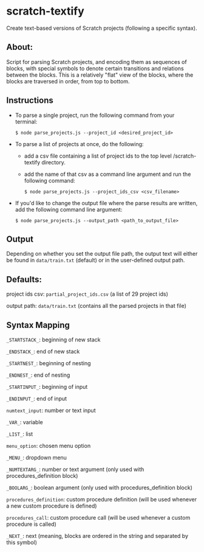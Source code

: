 # scratch-textify
Create text-based versions of Scratch projects (following a specific syntax).

## About:
Script for parsing Scratch projects, and encoding them as sequences of blocks,
with special symbols to denote certain transitions and relations between the blocks.
This is a relatively "flat" view of the blocks, where the blocks are traversed in order,
from top to bottom.
    
## Instructions
- To parse a single project, run the following command from your terminal:
  
      $ node parse_projects.js --project_id <desired_project_id>


- To parse a list of projects at once, do the following:
  - add a csv file containing a list of project ids to the top level /scratch-textify directory.
  - add the name of that csv as a command line argument and run the following command:
        
        $ node parse_projects.js --project_ids_csv <csv_filename>


- If you'd like to change the output file where the parse results are written, add the following command line argument:
  
      $ node parse_projects.js --output_path <path_to_output_file>

## Output
Depending on whether you set the output file path, the output text will either be found in `data/train.txt` (default) or in the user-defined output path. 

## Defaults:
project ids csv: `partial_project_ids.csv` (a list of 29 project ids)

output path: `data/train.txt` (contains all the parsed projects in that file)
  
## Syntax Mapping
  `_STARTSTACK_`: beginning of new stack
  
  `_ENDSTACK_`: end of new stack
  
  `_STARTNEST_`: beginning of nesting
  
  `_ENDNEST_`: end of nesting
  
  `_STARTINPUT_`: beginning of input
  
  `_ENDINPUT_`: end of input
  
  `numtext_input`: number or text input
  
  `_VAR_`: variable
  
  `_LIST_`: list
  
  `menu_option`: chosen menu option
  
  `_MENU_`: dropdown menu
  
  `_NUMTEXTARG_`: number or text argument (only used with procedures_definition block)
  
  `_BOOLARG_`: boolean argument (only used with procedures_definition block)
  
  `procedures_definition`: custom procedure definition (will be used whenever a new custom procedure is defined)
  
  `procedures_call`: custom procedure call (will be used whenever a custom procedure is called)
  
  `_NEXT_`: next (meaning, blocks are ordered in the string and separated by this symbol)
